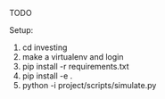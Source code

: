 TODO

Setup:

1. cd investing
2. make a virtualenv and login
3. pip install -r requirements.txt
4. pip install -e .
5. python -i project/scripts/simulate.py
